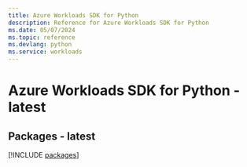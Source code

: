 ```yaml
---
title: Azure Workloads SDK for Python
description: Reference for Azure Workloads SDK for Python
ms.date: 05/07/2024
ms.topic: reference
ms.devlang: python
ms.service: workloads
---
```

# Azure Workloads SDK for Python - latest
## Packages - latest
[!INCLUDE [packages](workloads-index.md)]